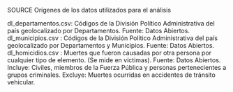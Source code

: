 SOURCE
Orígenes de los datos utilizados para el análisis

dl_departamentos.csv: Códigos de la División Político Administrativa del país geolocalizado por Departamentos. Fuente: Datos Abiertos.
dl_municipios.csv : Códigos de la División Político Administrativa del país geolocalizado por Departamentos y Municipios. Fuente: Datos Abiertos.
dl_homicidios.csv :
Muertes que fueron causadas por otra persona por cualquier tipo de elemento. (Se mide en víctimas). Fuente: Datos Abiertos.
Incluye: Civiles, miembros de la Fuerza Pública y personas pertenecientes a grupos criminales.
Excluye: Muertes ocurridas en accidentes de tránsito vehicular.

